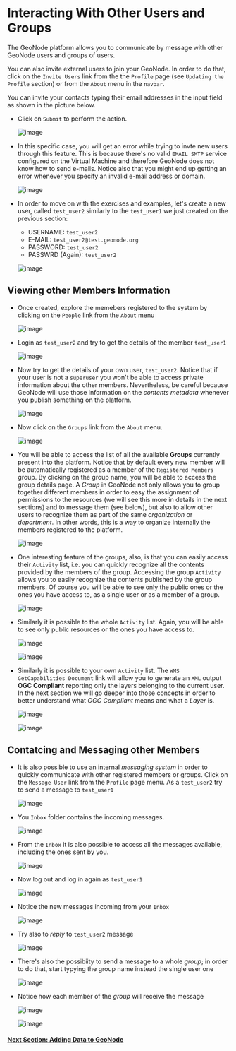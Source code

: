 # Interacting With Other Users and Groups
The GeoNode platform allows you to communicate by message with other GeoNode users and groups of users.

You can also invite external users to join your GeoNode. In order to do that, click on the `Invite Users` link from the the `Profile` page (see `Updating the Profile` section) or from the `About` menu in the `navbar`.

You can invite your contacts typing their email addresses in the input field as shown in the picture below.

- Click on `Submit` to perform the action.
    
    ![image](https://user-images.githubusercontent.com/1278021/125321486-074e1500-e33d-11eb-88dc-79673284483a.png)

- In this specific case, you will get an error while trying to invte new users through this feature. This is because there's no valid `EMAIL SMTP` service configured on the Virtual Machine and therefore GeoNode does not know how to send e-mails. Notice also that you might end up getting an error whenever you specify an invalid e-mail address or domain.
    
    ![image](https://user-images.githubusercontent.com/1278021/125321558-1af97b80-e33d-11eb-900e-b5e966a2cab8.png)

- In order to move on with the exercises and examples, let's create a new user, called `test_user2` similarly to the `test_user1` we just created on the previous section:

    - USERNAME: `test_user2`
    - E-MAIL: `test_user2@test.geonode.org`
    - PASSWORD: `test_user2`
    - PASSWRD (Again): `test_user2`
 
    ![image](https://user-images.githubusercontent.com/1278021/125321581-2187f300-e33d-11eb-9b76-843a89eaf798.png)

## Viewing other Members Information
- Once created, explore the memebers registered to the system by clicking on the `People` link from the `About` menu
    
    ![image](https://user-images.githubusercontent.com/1278021/125321604-277dd400-e33d-11eb-92f3-e8ccb4d5d4c9.png)

- Login as `test_user2` and try to get the details of the member `test_user1`
    
    ![image](https://user-images.githubusercontent.com/1278021/125321628-2fd60f00-e33d-11eb-865e-a060f9fd630b.png)

- Now try to get the details of your own user, `test_user2`. Notice that if your user is not a `superuser` you won't be able to access private information about the other members. Nevertheless, be careful because GeoNode will use those information on the *contents metadata* whenever you publish something on the platform.
   
   ![image](https://user-images.githubusercontent.com/1278021/125321651-349ac300-e33d-11eb-8cef-0ba48cdab937.png)

- Now click on the `Groups` link from the `About` menu.
   
   ![image](https://user-images.githubusercontent.com/1278021/125321957-80e60300-e33d-11eb-890a-9616cf4c5c19.png)

- You will be able to access the list of all the available **Groups** currently present into the platform. Notice that by default every new member will be automatically registered as a member of the `Registered Members` group. By clicking on the group name, you will be able to access the group details page. A *Group* in GeoNode not only allows you to group together different members in order to easy the assignment of permissions to the resources (we will see this more in details in the next sections) and to message them (see below), but also to allow other users to recognize them as part of the same *organization* or *department*. In other words, this is a way to organize internally the members registered to the platform.
   
   ![image](https://user-images.githubusercontent.com/1278021/125321978-880d1100-e33d-11eb-8b29-9dba3dea978b.png)

- One interesting feature of the groups, also, is that you can easily access their `Activity` list, i.e. you can quickly recognize all the contents provided by the members of the group. Accessing the group `Activity` allows you to easily recognize the contents published by the group members. Of course you will be able to see only the public ones or the ones you have access to, as a single user or as a member of a group.
   
   ![image](https://user-images.githubusercontent.com/1278021/125321992-8cd1c500-e33d-11eb-811c-8a2a7c9f2bfa.png)

- Similarly it is possible to the whole `Activity` list. Again, you will be able to see only public resources or the ones you have access to.
   
   ![image](https://user-images.githubusercontent.com/1278021/125322033-98bd8700-e33d-11eb-8056-101283ef507c.png)

   ![image](https://user-images.githubusercontent.com/1278021/125322076-a5da7600-e33d-11eb-9dce-254f92b2d2c3.png)

- Similarly it is possible to your own `Activity` list. The `WMS GetCapabilities Document` link will allow you to generate an `XML` output **OGC Compliant** reporting only the layers belonging to the current user. In the next section we will go deeper into those concepts in order to better understand what *OGC Compliant* means and what a *Layer* is.
   
   ![image](https://user-images.githubusercontent.com/1278021/125322097-abd05700-e33d-11eb-8d05-66efabc6fa47.png)

   ![image](https://user-images.githubusercontent.com/1278021/125322110-affc7480-e33d-11eb-8856-84c6e819f174.png)

## Contatcing and Messaging other Members
- It is also possible to use an internal *messaging system* in order to quickly communicate with other registered members or groups. Click on the `Message User` link from the `Profile` page menu. As a `test_user2` try to send a message to `test_user1`
   
   ![image](https://user-images.githubusercontent.com/1278021/125321691-3f555800-e33d-11eb-8561-d2f3e0e1e56b.png)

- You `Inbox` folder contains the incoming messages.
   
   ![image](https://user-images.githubusercontent.com/1278021/125321720-467c6600-e33d-11eb-83ed-a62803c5c8b1.png)

- From the `Inbox` it is also possible to access all the messages available, including the ones sent by you.
   
   ![image](https://user-images.githubusercontent.com/1278021/125321751-4ed4a100-e33d-11eb-98ef-aca23ec28305.png)

- Now log out and log in again as `test_user1`
   
   ![image](https://user-images.githubusercontent.com/1278021/125321773-5300be80-e33d-11eb-929b-08673233c9c7.png)

- Notice the new messages incoming from your `Inbox`
   
   ![image](https://user-images.githubusercontent.com/1278021/125321788-572cdc00-e33d-11eb-88f3-00ac042decb9.png)

- Try also to *reply* to `test_user2` message
   
   ![image](https://user-images.githubusercontent.com/1278021/125321813-5dbb5380-e33d-11eb-99e9-f37a9f3419e3.png)

- There's also the possibiity to send a message to a whole *group*; in order to do that, start typying the group name instead the single user one
   
   ![image](https://user-images.githubusercontent.com/1278021/125321875-6d3a9c80-e33d-11eb-8139-b915c80ffad2.png)

- Notice how each member of the *group* will receive the message

   ![image](https://user-images.githubusercontent.com/1278021/125321921-762b6e00-e33d-11eb-963b-b3d3e8f0b7d2.png)

   ![image](https://user-images.githubusercontent.com/1278021/125321935-7af02200-e33d-11eb-9aa0-fa447b88d288.png)


#### [Next Section: Adding Data to GeoNode](ADDING_DATA_TO_GEONODE.md)

